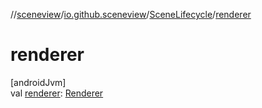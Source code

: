 //[sceneview](../../../index.md)/[io.github.sceneview](../index.md)/[SceneLifecycle](index.md)/[renderer](renderer.md)

# renderer

[androidJvm]\
val [renderer](renderer.md): [Renderer](../../com.google.ar.sceneform.rendering/-renderer/index.md)

